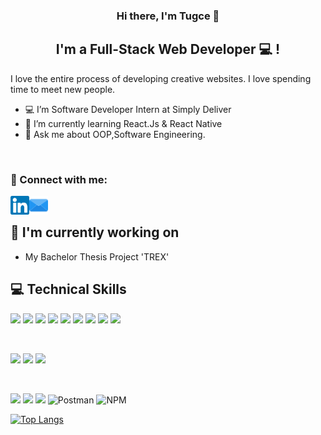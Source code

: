 
<h3 align="center">
Hi there, I'm  Tugce 👋
</h3>

<h2 align="center">
I'm a Full-Stack Web Developer 💻 !
</h2> 

I love the entire process of developing creative websites. I love spending time to meet new people.

- 💻 I’m Software Developer Intern at Simply Deliver
- 🌱 I’m currently learning React.Js & React Native
- 💬 Ask me about OOP,Software Engineering.

</br>

### 🤝 Connect with me:

<a href="https://www.linkedin.com/in/tu%C4%9F%C3%A7e-ece-1b2829208/"> <img align="left" src="https://raw.githubusercontent.com/tugcece/tugcece/main/images/linkedin.svg" alt="tugcece | LinkedIn" width="30px"/></a>
<a href="mailto : tugceece25@icloud.com "> <img align="left" src="https://raw.githubusercontent.com/tugcece/tugcece/main/images/email.png" alt="tugcece | EMail" width="30px"/></a>


</br>

## 🔭 I'm currently working on

- My Bachelor Thesis Project 'TREX' 

## 💻 Technical Skills

![](https://img.shields.io/badge/C%23-239120?style=for-the-badge&logo=c-sharp&logoColor=white)
![](https://img.shields.io/badge/Xamarin-3498DB?style=for-the-badge&logo=xamarin&logoColor=white)
![](https://img.shields.io/badge/HTML-239120?style=for-the-badge&logo=html5&logoColor=white)
![](https://img.shields.io/badge/.NET-5C2D91?style=for-the-badge&logo=.net&logoColor=white)
![](https://img.shields.io/badge/JavaScript-F7DF1E?style=for-the-badge&logo=javascript&logoColor=black)
![](https://img.shields.io/badge/Node.js-43853D?style=for-the-badge&logo=node.js&logoColor=white)
![](https://img.shields.io/badge/Java-ED8B00?style=for-the-badge&logo=java&logoColor=white)
![](https://img.shields.io/badge/React-20232A?style=for-the-badge&logo=react&logoColor=61DAFB)
![](https://img.shields.io/badge/React_Native-20232A?style=for-the-badge&logo=react&logoColor=61DAFB)

</br>

![](https://img.shields.io/badge/CSS3-1572B6?style=for-the-badge&logo=css3&logoColor=white)
![](https://img.shields.io/badge/Bootstrap-563D7C?style=for-the-badge&logo=bootstrap&logoColor=white)
![](https://img.shields.io/badge/Redux-593D88?style=for-the-badge&logo=redux&logoColor=white)

</br>

![](https://img.shields.io/badge/Oracle-F80000?style=for-the-badge&logo=oracle&logoColor=blac)
![](https://img.shields.io/badge/Microsoft%20SQL%20Server-CC2927?style=for-the-badge&logo=microsoft%20sql%20server&logoColor=white)
![](https://img.shields.io/badge/GIT-E44C30?style=for-the-badge&logo=git&logoColor=white)
![Postman](https://img.shields.io/badge/Postman-FF6C37?style=for-the-badge&logo=postman&logoColor=white)
![NPM](https://img.shields.io/badge/NPM-%23000000.svg?style=for-the-badge&logo=npm&logoColor=white)



 
  
[![Top Langs](https://github-readme-stats.vercel.app/api/top-langs/?username=tugcece&layout=compact)](https://github.com/tugcece/github-readme-stats)
